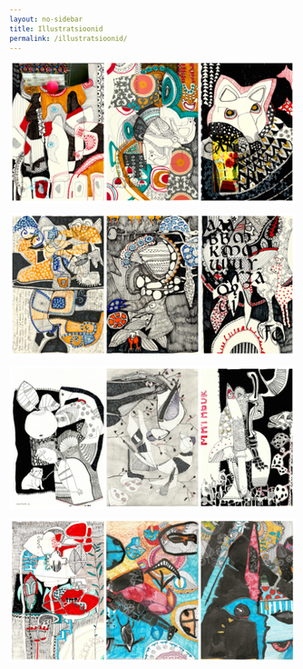 ```yaml
---
layout: no-sidebar
title: Illustratsioonid
permalink: /illustratsioonid/
---
```


![Matagori illustratrioonid 1](/images/illustr/matagor_01.jpg)

![Matagori illustratrioonid 2](/images/illustr/matagor_02.jpg)

![Matagori illustratrioonid 3](/images/illustr/matagor_03.jpg)

![Matagori illustratrioonid 4](/images/illustr/matagor_04.jpg)
